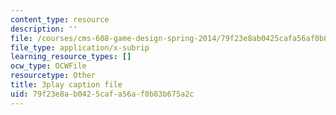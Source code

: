 ```yaml
---
content_type: resource
description: ''
file: /courses/cms-608-game-design-spring-2014/79f23e8ab0425cafa56af0b83b675a2c_1506662.vtt
file_type: application/x-subrip
learning_resource_types: []
ocw_type: OCWFile
resourcetype: Other
title: 3play caption file
uid: 79f23e8a-b042-5caf-a56a-f0b83b675a2c
---
```

